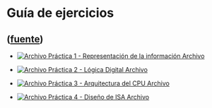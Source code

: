 # Guía de ejercicios
([fuente](https://campus.exactas.uba.ar/course/view.php?id=1058&section=5))
---
  - [ ![Archivo](https://campus.exactas.uba.ar/theme/image.php/magazine/core/1462913092/f/pdf) Práctica 1 - Representación de la información  Archivo  ](https://campus.exactas.uba.ar/mod/resource/view.php?id=57232)

  - [ ![Archivo](https://campus.exactas.uba.ar/theme/image.php/magazine/core/1462913092/f/pdf) Práctica 2 - Lógica Digital  Archivo  ](https://campus.exactas.uba.ar/mod/resource/view.php?id=57363)

  - [ ![Archivo](https://campus.exactas.uba.ar/theme/image.php/magazine/core/1462913092/f/pdf) Práctica 3 - Arquitectura del CPU  Archivo  ](https://campus.exactas.uba.ar/mod/resource/view.php?id=58295)

  - [ ![Archivo](https://campus.exactas.uba.ar/theme/image.php/magazine/core/1462913092/f/pdf) Práctica 4 - Diseño de ISA  Archivo  ](https://campus.exactas.uba.ar/mod/resource/view.php?id=58812)

